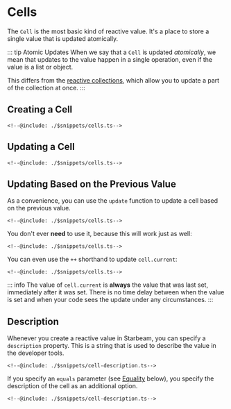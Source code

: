 # Cells

The `Cell` is the most basic kind of reactive value. It's a place to store a single value that is updated atomically.

::: tip Atomic Updates
When we say that a `Cell` is updated _atomically_, we mean that updates to the value happen in a single operation, even if the value is a list or object.

This differs from the [reactive collections](../collections.md), which allow you to update a part of the collection at once.
:::

## Creating a Cell

```snippet {#creating}
<!--@include: ./$snippets/cells.ts-->
```

## Updating a Cell

```snippet {#updating-with-set}
<!--@include: ./$snippets/cells.ts-->
```

## Updating Based on the Previous Value

As a convenience, you can use the `update` function to update a cell based on the previous value.

```snippet {#updating-with-update}
<!--@include: ./$snippets/cells.ts-->
```

You don't ever **need** to use it, because this will work just as well:

```snippet {#updating-by-reading}
<!--@include: ./$snippets/cells.ts-->
```

You can even use the `++` shorthand to update `cell.current`:

```snippet {#updating-by-shorthand}
<!--@include: ./$snippets/cells.ts-->
```

::: info
The value of `cell.current` is **always** the value that was last set, immediately after it was set. There is no time delay between when the value is set and when your code sees the update under any circumstances.
:::

## Description

Whenever you create a reactive value in Starbeam, you can specify a `description` property. This is a string that is used to describe the value in the developer tools.

```snippet {#describe-string}
<!--@include: ./$snippets/cell-description.ts-->
```

If you specify an `equals` parameter (see [Equality](#equality) below), you specify the description of the cell as an additional option.

```snippet {#describe-with-equals}
<!--@include: ./$snippets/cell-description.ts-->
```

